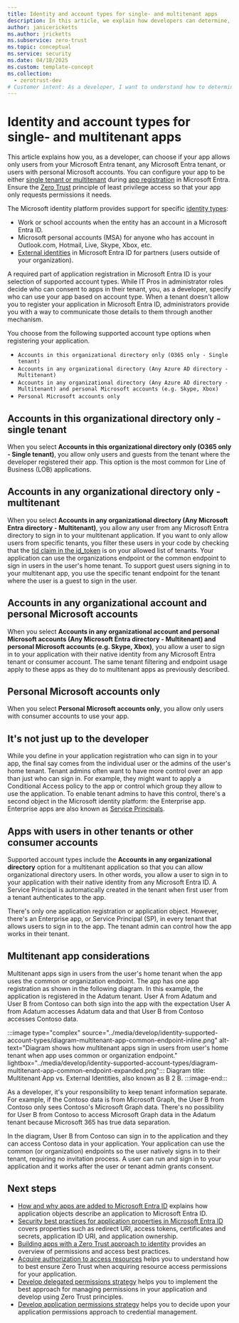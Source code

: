 ```yaml
---
title: Identity and account types for single- and multitenant apps
description: In this article, we explain how developers can determine, during app registration, which users their app allows from single- and multitenants.
author: janicericketts
ms.author: jricketts
ms.subservice: zero-trust
ms.topic: conceptual
ms.service: security
ms.date: 04/18/2025
ms.custom: template-concept
ms.collection:
  - zerotrust-dev
# Customer intent: As a developer, I want to understand how to determine which users my app allows, during app registration, from single tenants and multi-tenants.
---
```

# Identity and account types for single- and multitenant apps

This article explains how you, as a developer, can choose if your app allows only users from your Microsoft Entra tenant, any Microsoft Entra tenant, or users with personal Microsoft accounts. You can configure your app to be either [single tenant or multitenant](/entra/identity-platform/single-and-multi-tenant-apps) during [app registration](/entra/identity-platform/quickstart-register-app) in Microsoft Entra. Ensure the [Zero Trust](overview.md) principle of least privilege access so that your app only requests permissions it needs.

The Microsoft identity platform provides support for specific [identity types](identity-supported-account-types.md):

- Work or school accounts when the entity has an account in a Microsoft Entra ID.
- Microsoft personal accounts (MSA) for anyone who has account in Outlook.com, Hotmail, Live, Skype, Xbox, etc.
- [External identities](/entra/external-id/) in Microsoft Entra ID for partners (users outside of your organization).

A required part of application registration in Microsoft Entra ID is your selection of supported account types. While IT Pros in administrator roles decide who can consent to apps in their tenant, you, as a developer, specify who can use your app based on account type. When a tenant doesn't allow you to register your application in Microsoft Entra ID, administrators provide you with a way to communicate those details to them through another mechanism.

You choose from the following supported account type options when registering your application.

- `Accounts in this organizational directory only (O365 only - Single tenant)`
- `Accounts in any organizational directory (Any Azure AD directory - Multitenant)`
- `Accounts in any organizational directory (Any Azure AD directory - Multitenant) and personal Microsoft accounts (e.g. Skype, Xbox)`
- `Personal Microsoft accounts only`

## Accounts in this organizational directory only - single tenant

When you select **Accounts in this organizational directory only (O365 only - Single tenant)**, you allow only users and guests from the tenant where the developer registered their app. This option is the most common for Line of Business (LOB) applications.

## Accounts in any organizational directory only - multitenant

When you select **Accounts in any organizational directory (Any Microsoft Entra directory - Multitenant)**, you allow any user from any Microsoft Entra directory to sign in to your multitenant application. If you want to only allow users from specific tenants, you filter these users in your code by checking that the [tid claim in the id_token](/entra/identity-platform/id-tokens) is on your allowed list of tenants. Your application can use the organizations endpoint or the common endpoint to sign in users in the user's home tenant. To support guest users signing in to your multitenant app, you use the specific tenant endpoint for the tenant where the user is a guest to sign in the user.

## Accounts in any organizational account and personal Microsoft accounts

When you select **Accounts in any organizational account and personal Microsoft accounts (Any Microsoft Entra directory - Multitenant) and personal Microsoft accounts (e.g. Skype, Xbox)**, you allow a user to sign in to your application with their native identity from any Microsoft Entra tenant or consumer account. The same tenant filtering and endpoint usage apply to these apps as they do to multitenant apps as previously described.

## Personal Microsoft accounts only

When you select **Personal Microsoft accounts only**, you allow only users with consumer accounts to use your app.

## It's not just up to the developer

While you define in your application registration who can sign in to your app, the final say comes from the individual user or the admins of the user's home tenant. Tenant admins often want to have more control over an app than just who can sign in. For example, they might want to apply a Conditional Access policy to the app or control which group they allow to use the application. To enable tenant admins to have this control, there's a second object in the Microsoft identity platform: the Enterprise app. Enterprise apps are also known as [Service Principals](/entra/identity-platform/app-objects-and-service-principals).

## Apps with users in other tenants or other consumer accounts

Supported account types include the **Accounts in any organizational directory** option for a multitenant application so that you can allow organizational directory users. In other words, you allow a user to sign in to your application with their native identity from any Microsoft Entra ID. A Service Principal is automatically created in the tenant when first user from a tenant authenticates to the app.

There's only one application registration or application object. However, there's an Enterprise app, or Service Principal (SP), in every tenant that allows users to sign in to the app. The tenant admin can control how the app works in their tenant.

## Multitenant app considerations

Multitenant apps sign in users from the user's home tenant when the app uses the common or organization endpoint. The app has one app registration as shown in the following diagram. In this example, the application is registered in the Adatum tenant. User A from Adatum and User B from Contoso can both sign into the app with the expectation User A from Adatum accesses Adatum data and that User B from Contoso accesses Contoso data.

:::image type="complex" source="../media/develop/identity-supported-account-types/diagram-multitenant-app-common-endpoint-inline.png" alt-text="Diagram shows how multitenant apps sign in users from user's home tenant when app uses common or organization endpoint." lightbox="../media/develop/identity-supported-account-types/diagram-multitenant-app-common-endpoint-expanded.png":::
      Diagram title: Multitenant App vs. External Identities, also known as B 2 B.
:::image-end:::

As a developer, it's your responsibility to keep tenant information separate. For example, if the Contoso data is from Microsoft Graph, the User B from Contoso only sees Contoso's Microsoft Graph data. There's no possibility for User B from Contoso to access Microsoft Graph data in the Adatum tenant because Microsoft 365 has true data separation.

In the diagram, User B from Contoso can sign in to the application and they can access Contoso data in your application. Your application can use the common (or organization) endpoints so the user natively signs in to their tenant, requiring no invitation process. A user can run and sign in to your application and it works after the user or tenant admin grants consent.

## Next steps

- [How and why apps are added to Microsoft Entra ID](/entra/identity-platform/how-applications-are-added) explains how application objects describe an application to Microsoft Entra ID.
- [Security best practices for application properties in Microsoft Entra ID](/entra/identity-platform/security-best-practices-for-app-registration) covers properties such as redirect URI, access tokens, certificates and secrets, application ID URI, and application ownership.
- [Building apps with a Zero Trust approach to identity](identity.md) provides an overview of permissions and access best practices.
- [Acquire authorization to access resources](acquire-application-authorization-to-access-resources.md) helps you to understand how to best ensure Zero Trust when acquiring resource access permissions for your application.
- [Develop delegated permissions strategy](developer-strategy-delegated-permission.md) helps you to implement the best approach for managing permissions in your application and develop using Zero Trust principles.
- [Develop application permissions strategy](developer-strategy-application-permissions.md) helps you to decide upon your application permissions approach to credential management.
